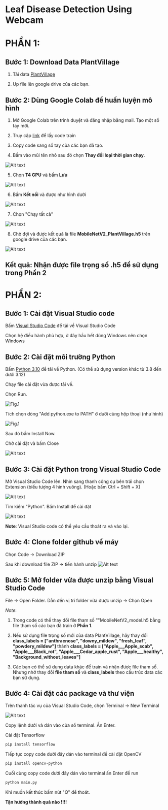 # Leaf Disease Detection Using Webcam

# PHẦN 1: 

## Bước 1: Download Data PlantVillage

1. Tải data [PlantVillage](https://drive.google.com/drive/folders/14tiEkOM14af2pr3faXPbVYTaCngOmCNn?usp=sharing)

2. Up file lên google drive của các bạn.  

## Bước 2: Dùng Google Colab để huấn luyện mô hình

1. Mở Google Colab trên trình duyệt và đăng nhập bằng mail. Tạo một sổ tay mới.

2. Truy cập [link](https://colab.research.google.com/drive/1dbUrKXD0BdEYt825agSDyolrtrtzhlJY?usp=sharing) để lấy code train

3. Copy code sang sổ tay của các bạn đã tạo.

4. Bấm vào mũi tên nhỏ sau đó chọn **Thay đổi loại thời gian chạy**.

![Alt text](image/image34524.png)

5. Chọn **T4 GPU** và bấm **Lưu**

![Alt text](image/image34523.png)

6. Bấm **Kết nối** và được như hình dưới

![Alt text](image/image767.png)

7. Chọn "Chạy tất cả"

![Alt text](image/67568568658.png)

8. Chờ đợi và được kết quả là file **MobileNetV2_PlantVillage.h5** trên google drive của các bạn.

![Alt text](image/gghj.png)

## Kết quả: Nhận được file trọng số .h5 để sử dụng trong Phần 2

# PHẦN 2: 

## Bước 1: Cài đặt Visual Studio code

Bấm [Visual Studio Code](https://code.visualstudio.com/download) để tải về Visual Studio Code

Chọn hệ điều hành phù hợp, ở đây hầu hết dùng Windows nên chọn Windows

## Bước 2: Cài đặt môi trường Python

Bấm [Python 3.10](https://www.python.org/ftp/python/3.10.0/python-3.10.0-amd64.exe) để tải về Python. (Có thể sử dụng version khác từ 3.8 đến dưới 3.12)

Chạy file cài đặt vừa được tải về. 

Chọn Run.

![Fig.1](image/1.png)

Tích chọn dòng "Add python.exe to PATH" ở dưới cùng hộp thoại (như hình)

![Fig.1](image/2.png)

Sau đó bấm Install Now.

Chờ cài đặt và bấm Close

![Alt text](image/image.png)
## Bước 3: Cài đặt Python trong Visual Studio Code

Mở Visual Studio Code lên. Nhìn sang thanh công cụ bên trái chọn Extension (biểu tượng 4 hình vuông). (Hoặc bấm Ctrl + Shift + X)

![Alt text](image/image-2.png)

Tìm kiếm "Python". Bấm Install để cài đặt

![Alt text](image/image-3.png)

**Note**: Visual Studio code có thể yêu cầu thoát ra và vào lại.

## Bước 4: Clone folder github về máy

Chọn Code -> Download ZIP

Sau khi download file ZIP -> tiến hành unzip
![Alt text](image/image123.png)

## Bước 5: Mở folder vừa được unzip bằng Visual Studio Code

File -> Open Folder. Dẫn đến vị trí folder vừa được unzip -> Chọn Open

*Note*: 

1. Trong code có thể thay đổi file tham số ""MobileNetV2_model.h5 bằng file tham số các bạn đã train ở **Phần 1**. 

2. Nếu sử dụng file trọng số mới của data PlantVillage, hãy thay đổi **class_labels = ["anthracnose", "downy_mildew", "fresh_leaf", "powdery_mildew"]** thành **class_labels = ["Apple___Apple_scab", "Apple___Black_rot", "Apple___Cedar_apple_rust", "Apple___healthy", "Background_without_leaves"]**

3. Các bạn có thể sử dụng data khác để train và nhận được file tham số. Nhưng nhớ thay đổi **file tham số** và **class_labels** theo cấu trúc data các bạn sử dụng.

## Bước 4: Cài đặt các package và thư viện

Trên thanh tác vụ của Visual Studio Code, chọn Terminal -> New Terminal

![Alt text](image/image-4.png)

Copy lệnh dưới và dán vào cửa sổ terminal. Ấn Enter.

Cài đặt Tensorflow

```bash
pip install tensorflow
```

Tiếp tục copy code dưới đây dán vào terminal để cài đặt OpenCV

```bash
pip install opencv-python
```

Cuối cùng copy code dưới đây dán vào terminal ấn Enter để run

```bash
python main.py
```

Khi muốn kết thúc bấm nút "Q" để thoát.

**Tận hưởng thành quả nào !!!!**


